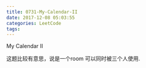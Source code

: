 ```yaml
---
title: 0731-My-Calendar-II
date: 2017-12-08 05:03:55
categories: LeetCode
tags:
---
```


My Calendar II 

这题比较有意思，说是一个room 可以同时被三个人使用.

